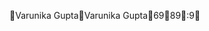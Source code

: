 Varunika Gupta                                        V a r u n i k a   G u p t a                                                                   69 89 :9